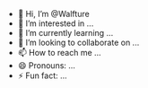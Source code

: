 - 👋 Hi, I’m @Walfture
- 👀 I’m interested in ...
- 🌱 I’m currently learning ...
- 💞️ I’m looking to collaborate on ...
- 📫 How to reach me ...
- 😄 Pronouns: ...
- ⚡ Fun fact: ...

<!---
Walfture/Walfture is a ✨ special ✨ repository because its `README.md` (this file) appears on your GitHub profile.
You can click the Preview link to take a look at your changes.
--->
